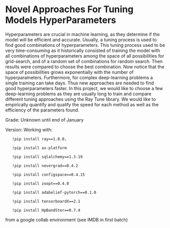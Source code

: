 # Novel Approaches For Tuning Models HyperParameters
Hyperparameters are crucial in machine learning, as they determine if the model will be efficient and accurate. Usually, a tuning process is used to find good combinations of hyperparameters. This tuning process used to be very time-consuming as it historically consisted of training the model with all combinations of hyperparameters among the space of all possibilities for grid-search, and of a random set of combinations for random search. Then results were compared to choose the best combination. Now notice that the space of possibilities grows exponentially with the number of hyperparameters. Furthermore, for complex deep-learning problems a single training can take days. 
Thus new approaches are needed to find good hyperparameters faster.
In this project, we would like to choose a few deep-learning problems as they are usually long to train and compare different tuning approaches using the Ray Tune library. We would like to empirically quantify and qualify the speed for each method as well as the efficiency of the parameters found. 

Grade: Unknown until end of January

Version: Working with:
        
       !pip install ray==1.0.0,
        
       !pip install ax-platform
       
       !pip install sqlalchemy==1.3.19  
        
       !pip install nevergrad==0.4.2
       
       !pip install configspace==0.4.15
       
       !pip install zoopt==0.4.0
       
       !pip install adabelief-pytorch==0.1.0
       
       !pip install tensorboardX==2.1
       
       !pip install HpBandSter==0.7.4
from a google collab environment (see IMDB in first batch)
